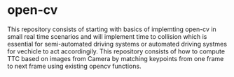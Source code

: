 # open-cv

This repository consists of starting with basics of implemting open-cv in small real time scenarios and will implement time to collision which is essential for semi-automated driving systems or automated driving systmes for vechicle to act accordingily. This repository consists of how to compute TTC based on images from Camera by matching keypoints from one frame to next frame using existing opencv functions.
